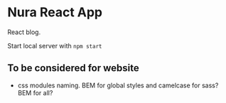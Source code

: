 # Nura React App

React blog.

Start local server with `npm start`


## To be considered for website
- css modules naming. BEM for global styles and camelcase for sass? BEM for all?
